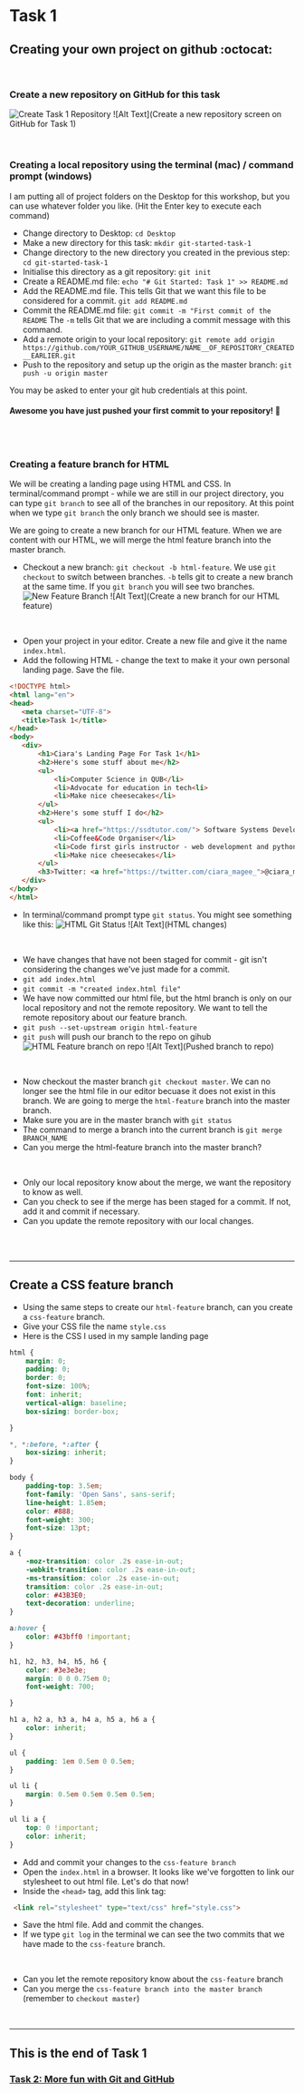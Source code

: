 # Task 1

## Creating your own project on github :octocat:
<br>

### Create a new repository on GitHub for this task
 ![Create Task 1 Repository](images/001-create-repo.PNG)
 ![Alt Text](Create a new repository screen on GitHub for Task 1)

<br>

### Creating a local repository using the terminal (mac) / command prompt (windows)
I am putting all of project folders on the Desktop for this workshop, but you can use whatever folder you like.
(Hit the Enter key to execute each command)
* Change directory to Desktop: ```cd Desktop```
* Make a new directory for this task: ```mkdir git-started-task-1```
* Change directory to the new directory you created in the previous step: ```cd git-started-task-1```
* Initialise this directory as a git repository: ```git init```
* Create a README.md file: ```echo "# Git Started: Task 1" >> README.md```
* Add the README.md file. This tells Git that we want this file to be considered for a commit. ```git add README.md```
* Commit the README.md file: ```git commit -m "First commit of the README``` The ```-m``` tells Git that we are including a commit message with this command.
* Add a remote origin to your local repository: ```git remote add origin https://github.com/YOUR_GITHUB_USERNAME/NAME__OF_REPOSITORY_CREATED__EARLIER.git```
* Push to the repository and setup up the origin as the master branch: ```git push -u origin master```

You may be asked to enter your git hub credentials at this point.

#### Awesome you have just pushed your first commit to your repository! :tada:

<br>
<br>

### Creating a feature branch for HTML
We will be creating a landing page using HTML and CSS. In terminal/command prompt - while we are still in our project directory, you can type ```git branch``` to see all of the branches in our repository. At this point when we type ```git branch``` the only branch we should see is master.

We are going to create a new branch for our HTML feature. When we are content with our HTML, we will merge the html feature branch into the master branch.

* Checkout a new branch: ```git checkout -b html-feature```. We use ```git checkout``` to switch between branches. ```-b``` tells git to create a new branch at the same  time. If you ```git branch``` you will see two branches. 
 ![New Feature Branch](images/001-feature-branch.PNG)
 ![Alt Text](Create a new branch for our HTML feature)
 <br>
 
 * Open your project in your editor. Create a new file and give it the name ```index.html```.
 * Add the following HTML - change the text to make it your own personal landing page. Save the file.
 
 ```html
<!DOCTYPE html>
<html lang="en">
<head>
    <meta charset="UTF-8">
    <title>Task 1</title>
</head>
<body>
    <div>
        <h1>Ciara's Landing Page For Task 1</h1>
        <h2>Here's some stuff about me</h2>
        <ul>
            <li>Computer Science in QUB</li>
            <li>Advocate for education in tech<li>
            <li>Make nice cheesecakes</li>
        </ul>
        <h2>Here's some stuff I do</h2>
        <ul>
            <li><a href="https://ssdtutor.com/"> Software Systems Development and Digital Technology Tutor</a></li>
            <li>Coffee&Code Organiser</li>
            <li>Code first girls instructor - web development and python courses</li>
            <li>Make nice cheesecakes</li>
        </ul>
        <h3>Twitter: <a href="https://twitter.com/ciara_magee_">@ciara_magee_</a></h3>
    </div>
</body>
</html>
```

* In terminal/command prompt type ```git status```. You might see something like this:
 ![HTML Git Status](images/001-html.PNG)
 ![Alt Text](HTML changes)
 <br>

* We have changes that have not been staged for commit - git isn't considering the changes we've just made for a commit.
* ```git add index.html```
* ```git commit -m "created index.html file"```
* We have now committed our html file, but the html branch is only on our local repository and not the remote repository. We want to tell the remote repository about our feature branch.
*  ```git push --set-upstream origin html-feature```
* ```git push``` will push our branch to the repo on gihub
 ![HTML Feature branch on repo](images/001-branch-github.PNG)
 ![Alt Text](Pushed branch to repo)
 
 <br>
 
 * Now checkout the master branch ```git checkout master```. We can no longer see the html file in our editor becuase it does not exist in this branch. We are going to merge the ```html-feature``` branch into the master branch.
 * Make sure you are in the master branch with ```git status```
 * The command to merge a branch into the current branch is ```git merge BRANCH_NAME ```
 * Can you merge the html-feature branch into the master branch?
 
 <br>
 
* Only our local repository know about the merge, we want  the repository to know as well.
* Can you check to see if the merge has been staged for a commit. If not, add it and commit if necessary.
* Can you update the remote repository with our local changes.


<br>
<br>

---------

## Create a CSS feature branch
* Using the same steps to create our  ```html-feature``` branch, can you create a ```css-feature``` branch.
* Give your CSS file the name ```style.css```
* Here is the CSS I used in my sample landing page

```css
html {
	margin: 0;
	padding: 0;
	border: 0;
	font-size: 100%;
	font: inherit;
	vertical-align: baseline;
    box-sizing: border-box;

}

*, *:before, *:after {
    box-sizing: inherit;
}

body {
    padding-top: 3.5em;
    font-family: 'Open Sans', sans-serif;
    line-height: 1.85em;
    color: #888;
    font-weight: 300;
    font-size: 13pt;
}

a {
    -moz-transition: color .2s ease-in-out;
    -webkit-transition: color .2s ease-in-out;
    -ms-transition: color .2s ease-in-out;
    transition: color .2s ease-in-out;
    color: #43B3E0;
    text-decoration: underline;
}

a:hover {
    color: #43bff0 !important;
}

h1, h2, h3, h4, h5, h6 {
    color: #3e3e3e;
    margin: 0 0 0.75em 0;
    font-weight: 700;

}

h1 a, h2 a, h3 a, h4 a, h5 a, h6 a {
    color: inherit;
}

ul {
    padding: 1em 0.5em 0 0.5em;
}

ul li {
    margin: 0.5em 0.5em 0.5em 0.5em;
}

ul li a {
    top: 0 !important;
    color: inherit;
}

```

* Add and commit your changes to the ```css-feature branch```
* Open the ```index.html``` in a browser. It looks like we've forgotten to link our stylesheet to out html file. Let's do that now!
* Inside the ```<head>``` tag, add this link tag:
 ```html
  <link rel="stylesheet" type="text/css" href="style.css">
```
* Save the html file. Add and commit the changes.
* If we type ```git log``` in the terminal we can see the two commits that we have made to the ```css-feature``` branch.

<br>

* Can you let the remote repository know about the ```css-feature``` branch
* Can you merge the ``css-feature branch into the master branch`` (remember to ``checkout master``)


<br>

------------------------

## This is the end of Task 1
### [Task 2: More fun with Git and GitHub](task_002.md)







